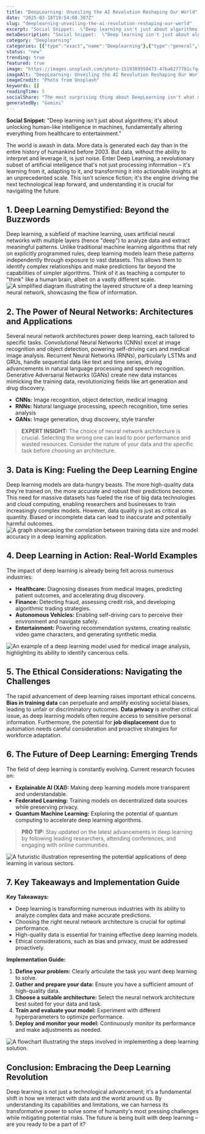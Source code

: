 ```yaml
---
title: "DeepLearning: Unveiling the AI Revolution Reshaping Our World"
date: "2025-03-18T19:54:08.307Z"
slug: "deeplearning-unveiling-the-ai-revolution-reshaping-our-world"
excerpt: "Social Snippet:  \"Deep learning isn't just about algorithms; it's about unlocking human-like intelligence in machines, fundamentally altering everything from healthcare to entertainment.\""
metaDescription: "Social Snippet:  \"Deep learning isn't just about algorithms; it's about unlocking human-like intelligence in machines, fundamentally altering everything fr..."
category: "Deeplearning"
categories: [{"type":"exact","name":"Deeplearning"},{"type":"general","name":"Artificial Intelligence"},{"type":"medium","name":"Machine Learning"},{"type":"specific","name":"Neural Networks"},{"type":"niche","name":"Convolutional Neural Networks"}]
status: "new"
trending: true
featured: true
image: "https://images.unsplash.com/photo-1519389950473-47ba0277781c?q=85&w=1200&fit=max&fm=webp&auto=compress"
imageAlt: "DeepLearning: Unveiling the AI Revolution Reshaping Our World"
imageCredit: "Photo from Unsplash"
keywords: []
readingTime: 5
socialShare: "The most surprising thing about DeepLearning isn't what most people think. Find out what experts really say about this game-changing topic."
generatedBy: "Gemini"
---
```




**Social Snippet:**  "Deep learning isn't just about algorithms; it's about unlocking human-like intelligence in machines, fundamentally altering everything from healthcare to entertainment."

The world is awash in data.  More data is generated each day than in the entire history of humankind before 2003.  But data, without the ability to interpret and leverage it, is just noise.  Enter Deep Learning, a revolutionary subset of artificial intelligence that's not just processing information – it's learning from it, adapting to it, and transforming it into actionable insights at an unprecedented scale.  This isn't science fiction; it's the engine driving the next technological leap forward, and understanding it is crucial for navigating the future.

## 1.  Deep Learning Demystified: Beyond the Buzzwords

Deep learning, a subfield of machine learning, uses artificial neural networks with multiple layers (hence "deep") to analyze data and extract meaningful patterns.  Unlike traditional machine learning algorithms that rely on explicitly programmed rules, deep learning models learn these patterns independently through exposure to vast datasets. This allows them to identify complex relationships and make predictions far beyond the capabilities of simpler algorithms.  Think of it as teaching a computer to "think" like a human brain, albeit on a vastly different scale. ![A simplified diagram illustrating the layered structure of a deep learning neural network, showcasing the flow of information.](https://via.placeholder.com/800x400?text=Loading+Image)

## 2. The Power of Neural Networks: Architectures and Applications

Several neural network architectures power deep learning, each tailored to specific tasks.  Convolutional Neural Networks (CNNs) excel at image recognition and object detection, powering self-driving cars and medical image analysis. Recurrent Neural Networks (RNNs), particularly LSTMs and GRUs, handle sequential data like text and time series, driving advancements in natural language processing and speech recognition.  Generative Adversarial Networks (GANs) create new data instances mimicking the training data, revolutionizing fields like art generation and drug discovery.

*   **CNNs:** Image recognition, object detection, medical imaging
*   **RNNs:** Natural language processing, speech recognition, time series analysis
*   **GANs:** Image generation, drug discovery, style transfer

> **EXPERT INSIGHT:**  The choice of neural network architecture is crucial. Selecting the wrong one can lead to poor performance and wasted resources.  Consider the nature of your data and the specific task before choosing an architecture.

## 3.  Data is King: Fueling the Deep Learning Engine

Deep learning models are data-hungry beasts.  The more high-quality data they're trained on, the more accurate and robust their predictions become.  This need for massive datasets has fueled the rise of big data technologies and cloud computing, enabling researchers and businesses to train increasingly complex models.  However, data quality is just as critical as quantity.  Biased or incomplete data can lead to inaccurate and potentially harmful outcomes. ![A graph showcasing the correlation between training data size and model accuracy in a deep learning application.](https://via.placeholder.com/800x400?text=Loading+Image)

## 4.  Deep Learning in Action: Real-World Examples

The impact of deep learning is already being felt across numerous industries:

*   **Healthcare:**  Diagnosing diseases from medical images, predicting patient outcomes, and accelerating drug discovery.
*   **Finance:**  Detecting fraud, assessing credit risk, and developing algorithmic trading strategies.
*   **Autonomous Vehicles:**  Enabling self-driving cars to perceive their environment and navigate safely.
*   **Entertainment:**  Powering recommendation systems, creating realistic video game characters, and generating synthetic media.

![An example of a deep learning model used for medical image analysis, highlighting its ability to identify cancerous cells.](https://via.placeholder.com/800x400?text=Loading+Image)

## 5.  The Ethical Considerations: Navigating the Challenges

The rapid advancement of deep learning raises important ethical concerns.  **Bias in training data** can perpetuate and amplify existing societal biases, leading to unfair or discriminatory outcomes.  **Data privacy** is another critical issue, as deep learning models often require access to sensitive personal information.  Furthermore, the potential for **job displacement** due to automation needs careful consideration and proactive strategies for workforce adaptation.

## 6.  The Future of Deep Learning:  Emerging Trends

The field of deep learning is constantly evolving.  Current research focuses on:

*   **Explainable AI (XAI):** Making deep learning models more transparent and understandable.
*   **Federated Learning:** Training models on decentralized data sources while preserving privacy.
*   **Quantum Machine Learning:** Exploring the potential of quantum computing to accelerate deep learning algorithms.

> **PRO TIP:** Stay updated on the latest advancements in deep learning by following leading researchers, attending conferences, and engaging with online communities.

![A futuristic illustration representing the potential applications of deep learning in various sectors.](https://via.placeholder.com/800x400?text=Loading+Image)

## 7.  Key Takeaways and Implementation Guide

**Key Takeaways:**

*   Deep learning is transforming numerous industries with its ability to analyze complex data and make accurate predictions.
*   Choosing the right neural network architecture is crucial for optimal performance.
*   High-quality data is essential for training effective deep learning models.
*   Ethical considerations, such as bias and privacy, must be addressed proactively.

**Implementation Guide:**

1.  **Define your problem:** Clearly articulate the task you want deep learning to solve.
2.  **Gather and prepare your data:** Ensure you have a sufficient amount of high-quality data.
3.  **Choose a suitable architecture:** Select the neural network architecture best suited for your data and task.
4.  **Train and evaluate your model:** Experiment with different hyperparameters to optimize performance.
5.  **Deploy and monitor your model:** Continuously monitor its performance and make adjustments as needed.

![A flowchart illustrating the steps involved in implementing a deep learning solution.](https://via.placeholder.com/800x400?text=Loading+Image)

## Conclusion: Embracing the Deep Learning Revolution

Deep learning is not just a technological advancement; it's a fundamental shift in how we interact with data and the world around us.  By understanding its capabilities and limitations, we can harness its transformative power to solve some of humanity's most pressing challenges while mitigating potential risks.  The future is being built with deep learning – are you ready to be a part of it?


<div class="reading-progress-container">
  <div id="reading-progress" class="reading-progress"></div>
</div>
